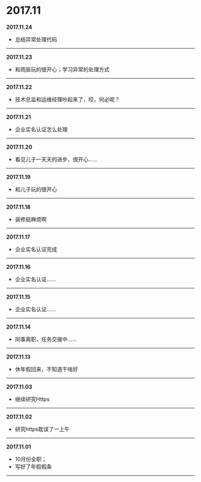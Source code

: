 # 2017.11

**2017.11.24**
*   总结异常处理代码
---

**2017.11.23**
*   和雨辰玩的很开心；学习异常的处理方式
---

**2017.11.22**
*   技术总监和运维经理吵起来了，哎，何必呢？
---

**2017.11.21**
*   企业实名认证怎么处理
---

**2017.11.20**
*   看见儿子一天天的进步，很开心......
---

**2017.11.19**
*   和儿子玩的很开心
---

**2017.11.18**
*   装修挺麻烦啊
---

**2017.11.17**
*   企业实名认证完成
---

**2017.11.16**
*   企业实名认证......
---

**2017.11.15**
*   企业实名认证......
---

**2017.11.14**
*   同事离职，任务交接中......
---

**2017.11.13**
*   休年假回来，不知道干啥好
---

**2017.11.03**
*   继续研究Https
---

**2017.11.02**
*   研究https耽误了一上午
---

**2017.11.01**
*   10月份全职；
*   写好了年假假条
---
